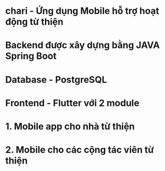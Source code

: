 # chari - Ứng dụng Mobile hỗ trợ hoạt động từ thiện

# Backend được xây dựng bằng JAVA Spring Boot

# Database - PostgreSQL

# Frontend - Flutter với 2 module
# 1. Mobile app cho nhà từ thiện
# 2. Mobile cho các cộng tác viên từ thiện
